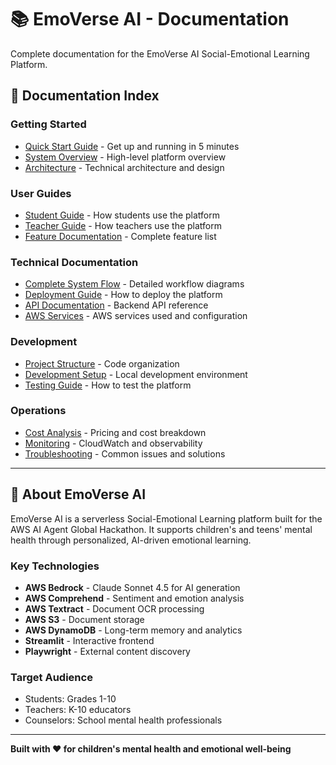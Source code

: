 # 📚 EmoVerse AI - Documentation

Complete documentation for the EmoVerse AI Social-Emotional Learning Platform.

## 📖 Documentation Index

### Getting Started
- [Quick Start Guide](QUICKSTART.md) - Get up and running in 5 minutes
- [System Overview](SYSTEM_OVERVIEW.md) - High-level platform overview
- [Architecture](ARCHITECTURE.md) - Technical architecture and design

### User Guides
- [Student Guide](STUDENT_GUIDE.md) - How students use the platform
- [Teacher Guide](TEACHER_GUIDE.md) - How teachers use the platform
- [Feature Documentation](FEATURES.md) - Complete feature list

### Technical Documentation
- [Complete System Flow](COMPLETE_SYSTEM_FLOW.md) - Detailed workflow diagrams
- [Deployment Guide](DEPLOYMENT_GUIDE.md) - How to deploy the platform
- [API Documentation](API_DOCUMENTATION.md) - Backend API reference
- [AWS Services](AWS_SERVICES.md) - AWS services used and configuration

### Development
- [Project Structure](PROJECT_STRUCTURE.md) - Code organization
- [Development Setup](DEVELOPMENT_SETUP.md) - Local development environment
- [Testing Guide](TESTING_GUIDE.md) - How to test the platform

### Operations
- [Cost Analysis](COST_ANALYSIS.md) - Pricing and cost breakdown
- [Monitoring](MONITORING.md) - CloudWatch and observability
- [Troubleshooting](TROUBLESHOOTING.md) - Common issues and solutions

---

## 🌈 About EmoVerse AI

EmoVerse AI is a serverless Social-Emotional Learning platform built for the AWS AI Agent Global Hackathon. It supports children's and teens' mental health through personalized, AI-driven emotional learning.

### Key Technologies
- **AWS Bedrock** - Claude Sonnet 4.5 for AI generation
- **AWS Comprehend** - Sentiment and emotion analysis
- **AWS Textract** - Document OCR processing
- **AWS S3** - Document storage
- **AWS DynamoDB** - Long-term memory and analytics
- **Streamlit** - Interactive frontend
- **Playwright** - External content discovery

### Target Audience
- Students: Grades 1-10
- Teachers: K-10 educators
- Counselors: School mental health professionals

---

**Built with ❤️ for children's mental health and emotional well-being**
